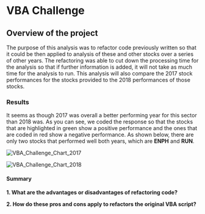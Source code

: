 # VBA Challenge

## Overview of the project

The purpose of this analysis was to refactor code previously written so that it could be then applied to analysis of these and other stocks over a series of other years. The refactoring was able to cut down the processing time for the analysis so that if further information is added, it will not take as much time for the analysis to run. 
This analysis will also compare the 2017 stock performances for the stocks provided to the 2018 performances of those stocks.

### Results

It seems as though 2017 was overall a better performing year for this sector than 2018 was. As you can see, we coded the response so that the stocks that are highlighted in green show a positive performance and the ones that are coded in red show a negative performance. As shown below, there are only two stocks that performed well both years, which are **ENPH** and **RUN**. 


![VBA_Challenge_Chart_2017](https://user-images.githubusercontent.com/104734224/173445841-a15ab5c3-be5b-4d6e-b3ee-ef4697a6fe16.png)

![VBA_Challenge_Chart_2018](https://user-images.githubusercontent.com/104734224/173444921-5140557f-5ad2-43b5-b3ce-0392dce81834.png)

#### Summary


__1. What are the advantages or disadvantages of refactoring code?__

__2. How do these pros and cons apply to refactors the original VBA script?__
